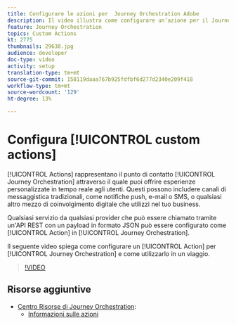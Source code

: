 ```yaml
---
title: Configurare le azioni per  Journey Orchestration Adobe
description: Il video illustra come configurare un’azione per il Journey Orchestration e come utilizzarla in un viaggio.
feature: Journey Orchestration
topics: Custom Actions
kt: 2775
thumbnails: 29638.jpg
audience: developer
doc-type: video
activity: setup
translation-type: tm+mt
source-git-commit: 150119daaa767b925fdfbf6d277d2340e209f418
workflow-type: tm+mt
source-wordcount: '129'
ht-degree: 13%

---
```



# Configura [!UICONTROL custom actions]

[!UICONTROL Actions] rappresentano il punto di contatto  [!UICONTROL Journey Orchestration] attraverso il quale puoi offrire esperienze personalizzate in tempo reale agli utenti. Questi possono includere canali di messaggistica tradizionali, come notifiche push, e-mail o SMS, o qualsiasi altro mezzo di coinvolgimento digitale che utilizzi nel tuo business.

Qualsiasi servizio da qualsiasi provider che può essere chiamato tramite un&#39;API REST con un payload in formato JSON può essere configurato come [!UICONTROL Action] in [!UICONTROL Journey Orchestration].

Il seguente video spiega come configurare un [!UICONTROL Action] per [!UICONTROL Journey Orchestration] e come utilizzarlo in un viaggio.

>[!VIDEO](https://video.tv.adobe.com/v/29638?quality=12)

## Risorse aggiuntive

* [Centro Risorse di Journey Orchestration](https://docs.adobe.com/content/help/it-IT/journeys/using/journey-orchestration-home.html):
   * [Informazioni sulle azioni](https://docs.adobe.com/content/help/en/journeys/using/action-journeys/action.html)
